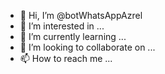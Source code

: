 - 👋 Hi, I’m @botWhatsAppAzrel
- 👀 I’m interested in ...
- 🌱 I’m currently learning ...
- 💞️ I’m looking to collaborate on ...
- 📫 How to reach me ...

<!---
botWhatsAppAzrel/botWhatsAppAzrel is a ✨ special ✨ repository because its `README.md` (this file) appears on your GitHub profile.
You can click the Preview link to take a look at your changes.
--->
